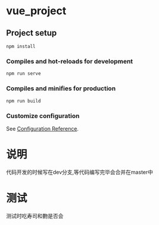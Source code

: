 # vue_project

## Project setup
```
npm install
```

### Compiles and hot-reloads for development
```
npm run serve
```

### Compiles and minifies for production
```
npm run build
```

### Customize configuration
See [Configuration Reference](https://cli.vuejs.org/config/).

# 说明

代码开发的时候写在dev分支,等代码编写完毕会合并在master中

# 测试

测试时吃寿司和覅是否会